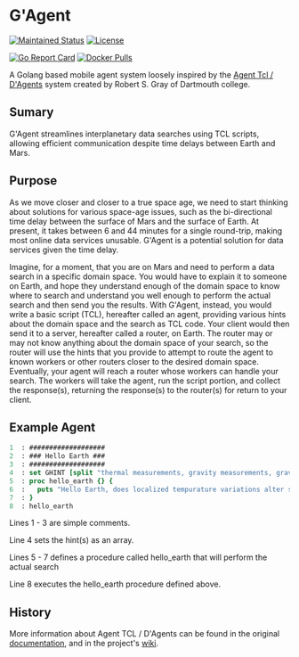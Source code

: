 # G'Agent
[![Maintained Status](https://img.shields.io/maintenance/yes/2023?style=plastic)](https://github.com/dragonheim/gagent)
[![License](https://img.shields.io/badge/License-MIT-limegreen.svg)](https://github.com/dragonheim/gagent/src/branch/main/LICENSE)

[![Go Report Card](https://goreportcard.com/badge/github.com/dragonheim/gagent)](https://goreportcard.com/report/github.com/dragonheim/gagent)
[![Docker Pulls](https://img.shields.io/docker/pulls/dragonheim/gagent)](https://hub.docker.com/r/dragonheim/gagent/tags?page=1&ordering=last_updated)

A Golang based mobile agent system loosely inspired by the [Agent Tcl / D'Agents](http://www.cs.dartmouth.edu/~dfk/agents/) system created by Robert S. Gray of Dartmouth college.

## Sumary
G'Agent streamlines interplanetary data searches using TCL scripts, allowing efficient communication despite time delays between Earth and Mars.

## Purpose
As we move closer and closer to a true space age, we need to start thinking about solutions for various space-age issues, such as the bi-directional time delay between the surface of Mars and the surface of Earth. At present, it takes between 6 and 44 minutes for a single round-trip, making most online data services unusable. G'Agent is a potential solution for data services given the time delay.


Imagine, for a moment, that you are on Mars and need to perform a data search in a specific domain space. You would have to explain it to someone on Earth, and hope they understand enough of the domain space to know where to search and understand you well enough to perform the actual search and then send you the results. With G'Agent, instead, you would write a basic script (TCL), hereafter called an agent, providing various hints about the domain space and the search as TCL code. Your client would then send it to a server, hereafter called a router, on Earth. The router may or may not know anything about the domain space of your search, so the router will use the hints that you provide to attempt to route the agent to known workers or other routers closer to the desired domain space. Eventually, your agent will reach a router whose workers can handle your search. The workers will take the agent, run the script portion, and collect the response(s), returning the response(s) to the router(s) for return to your client.
## Example Agent
```tcl
1  : ###################
2  : ### Hello Earth ###
3  : ###################
4  : set GHINT [split "thermal measurements, gravity measurements, gravity fluctuations" ,]
5  : proc hello_earth {} {
6  :   puts "Hello Earth, does localized tempurature variations alter specific gravity?"
7  : }
8  : hello_earth
```
Lines 1 - 3 are simple comments.

Line  4 sets the hint(s) as an array.

Lines 5 - 7 defines a procedure called hello_earth that will perform the actual search

Line  8 executes the hello_earth procedure defined above.


## History
More information about Agent TCL / D'Agents can be found in the original [documentation](http://www.cs.dartmouth.edu/~dfk/agents/pub/agents/doc.5.1.ps.gz), and in the project's [wiki](https://github.com/dragonheim/gagent/wiki/_pages).
